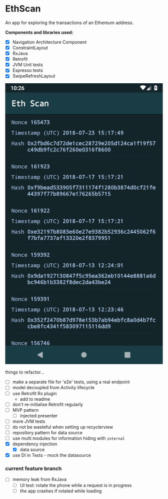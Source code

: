 # EthScan

An app for exploring the transactions of an Ethereum address.


**Components and libraries used:**
- [x] Navigation Architecture Component
- [x] ConstraintLayout
- [x] RxJava
- [x] Retrofit
- [x] JVM Unit tests
- [x] Espresso tests
- [x] SwipeRefreshLayout

![screenshot](screenshot.png)

things to refactor...
- [ ] make a separate file for 'e2e' tests, using a real endpoint
- [ ] model decoupled from Activity lifecycle
- [ ] use Retrofit Rx plugin
    * add to readme
- [ ] don't re-initialise Retrofit regularly
- [ ] MVP pattern
   * [ ] injected presenter
- [ ] more JVM tests
- [ ] do not be wasteful when setting up recyclerview
- [ ] repository pattern for data source
- [ ] use multi modules for information hiding with `internal`
- [x] dependency injection
   * [x] data source
- [x] use DI in Tests - mock the datasource

### current feature branch
- [ ] memory leak from RxJava
    * [ ] UI test: rotate the phone while a request is in progress
    * [ ] the app crashes if rotated while loading
